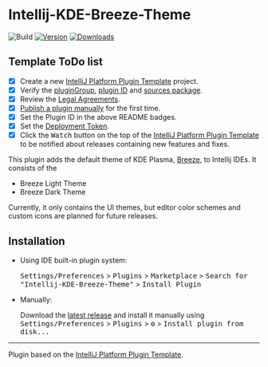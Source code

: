 # Intellij-KDE-Breeze-Theme

![Build](https://github.com/l0drex/Intellij-KDE-Breeze-Theme/workflows/Build/badge.svg)
[![Version](https://img.shields.io/jetbrains/plugin/v/16605-kde-breeze-theme.svg)](https://plugins.jetbrains.com/plugin/16605-kde-breeze-theme)
[![Downloads](https://img.shields.io/jetbrains/plugin/d/16605-kde-breeze-theme.svg)](https://plugins.jetbrains.com/plugin/16605-kde-breeze-theme)

## Template ToDo list
- [x] Create a new [IntelliJ Platform Plugin Template][template] project.
- [x] Verify the [pluginGroup](/gradle.properties), [plugin ID](/src/main/resources/META-INF/plugin.xml) and [sources package](/src/main/kotlin).
- [x] Review the [Legal Agreements](https://plugins.jetbrains.com/docs/marketplace/legal-agreements.html).
- [x] [Publish a plugin manually](https://plugins.jetbrains.com/docs/intellij/publishing-plugin.html?from=IJPluginTemplate) for the first time.
- [x] Set the Plugin ID in the above README badges.
- [x] Set the [Deployment Token](https://plugins.jetbrains.com/docs/marketplace/plugin-upload.html).
- [x] Click the <kbd>Watch</kbd> button on the top of the [IntelliJ Platform Plugin Template][template] to be notified about releases containing new features and fixes.

<!-- Plugin description -->
This plugin adds the default theme of KDE Plasma, [Breeze](https://hig.kde.org/style/color/default.html), to Intellij IDEs.
It consists of the 
- Breeze Light Theme
- Breeze Dark Theme

Currently, it only contains the UI themes, but editor color schemes and custom icons are planned for future releases.
<!-- Plugin description end -->

## Installation

- Using IDE built-in plugin system:
  
  <kbd>Settings/Preferences</kbd> > <kbd>Plugins</kbd> > <kbd>Marketplace</kbd> > <kbd>Search for "Intellij-KDE-Breeze-Theme"</kbd> >
  <kbd>Install Plugin</kbd>
  
- Manually:

  Download the [latest release](https://github.com/l0drex/Intellij-KDE-Breeze-Theme/releases/latest) and install it manually using
  <kbd>Settings/Preferences</kbd> > <kbd>Plugins</kbd> > <kbd>⚙️</kbd> > <kbd>Install plugin from disk...</kbd>


---
Plugin based on the [IntelliJ Platform Plugin Template][template].

[template]: https://github.com/JetBrains/intellij-platform-plugin-template
